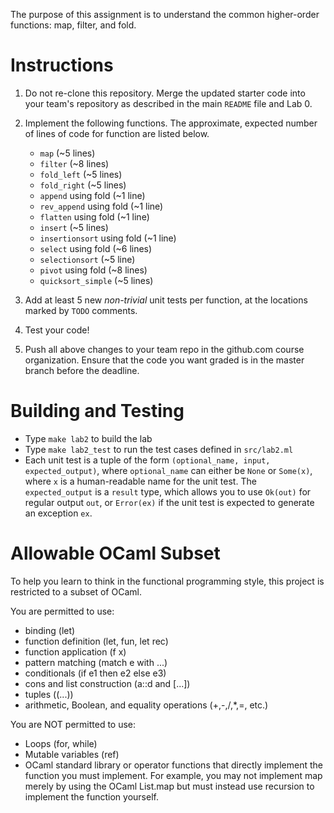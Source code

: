 The purpose of this assignment is to understand the common
higher-order functions: map, filter, and fold.

Instructions
============

1. Do not re-clone this repository.  Merge the updated starter code
   into your team's repository as described in the main `README` file
   and Lab 0.

2. Implement the following functions.  The approximate, expected
   number of lines of code for function are listed below.
   - `map` (~5 lines)
   - `filter` (~8 lines)
   - `fold_left` (~5 lines)
   - `fold_right` (~5 lines)
   - `append` using fold (~1 line)
   - `rev_append` using fold (~1 line)
   - `flatten` using fold (~1 line)
   - `insert` (~5 lines)
   - `insertionsort` using fold (~1 line)
   - `select` using fold (~6 lines)
   - `selectionsort` (~5 line)
   - `pivot` using fold (~8 lines)
   - `quicksort_simple` (~5 lines)

3. Add at least 5 new *non-trivial* unit tests per function, at the
   locations marked by `TODO` comments.

4. Test your code!

5. Push all above changes to your team repo in the github.com course
   organization.  Ensure that the code you want graded is in the
   master branch before the deadline.

Building and Testing
====================

- Type `make lab2` to build the lab
- Type `make lab2_test` to run the test cases defined in `src/lab2.ml`
- Each unit test is a tuple of the form `(optional_name, input,
  expected_output)`, where `optional_name` can either be `None` or
  `Some(x)`, where `x` is a human-readable name for the unit test. The
  `expected_output` is a `result` type, which allows you to use
  `Ok(out)` for regular output `out`, or `Error(ex)` if the unit test
  is expected to generate an exception `ex`.

Allowable OCaml Subset
======================

To help you learn to think in the functional programming style, this
project is restricted to a subset of OCaml.

You are permitted to use:
- binding (let)
- function definition (let, fun, let rec)
- function application (f x)
- pattern matching (match e with ...)
- conditionals (if e1 then e2 else e3)
- cons and list construction (a::d and [...])
- tuples ((...))
- arithmetic, Boolean, and equality operations (+,-,/,*,=, etc.)

You are NOT permitted to use:
- Loops (for, while)
- Mutable variables (ref)
- OCaml standard library or operator functions that directly implement
  the function you must implement.  For example, you may not implement
  map merely by using the OCaml List.map but must instead use
  recursion to implement the function yourself.
